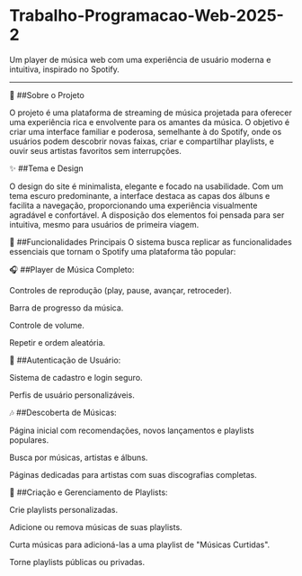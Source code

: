 # Trabalho-Programacao-Web-2025-2

Um player de música web com uma experiência de usuário moderna e intuitiva, inspirado no Spotify.

 ---

🎵 ##Sobre o Projeto

O projeto é uma plataforma de streaming de música projetada para oferecer uma experiência rica e envolvente para os amantes da música. O objetivo é criar uma interface familiar e poderosa, semelhante à do Spotify, onde os usuários podem descobrir novas faixas, criar e compartilhar playlists, e ouvir seus artistas favoritos sem interrupções.

✨ ##Tema e Design
 
O design do site é minimalista, elegante e focado na usabilidade. Com um tema escuro predominante, a interface destaca as capas dos álbuns e facilita a navegação, proporcionando uma experiência visualmente agradável e confortável. A disposição dos elementos foi pensada para ser intuitiva, mesmo para usuários de primeira viagem.

🚀 ##Funcionalidades Principais
O sistema busca replicar as funcionalidades essenciais que tornam o Spotify uma plataforma tão popular:

🎧 ##Player de Música Completo:

Controles de reprodução (play, pause, avançar, retroceder).

Barra de progresso da música.

Controle de volume.

Repetir e ordem aleatória.

👤 ##Autenticação de Usuário:

Sistema de cadastro e login seguro.

Perfis de usuário personalizáveis.

🎶 ##Descoberta de Músicas:

Página inicial com recomendações, novos lançamentos e playlists populares.

Busca por músicas, artistas e álbuns.

Páginas dedicadas para artistas com suas discografias completas.

🚀 ##Criação e Gerenciamento de Playlists:

Crie playlists personalizadas.

Adicione ou remova músicas de suas playlists.

Curta músicas para adicioná-las a uma playlist de "Músicas Curtidas".

Torne playlists públicas ou privadas.
